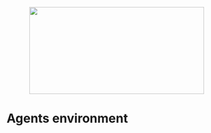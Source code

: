 <html>
<head>
  
</head>
<body>
  
<p align="center">
  <img width="400" height="200" src="main/resources/images/graph/gen_graph.PNG">
</p>
  
<h1>Agents environment</h1>
<div align="justify">
  
</div>
 
  
</body>
</html>
